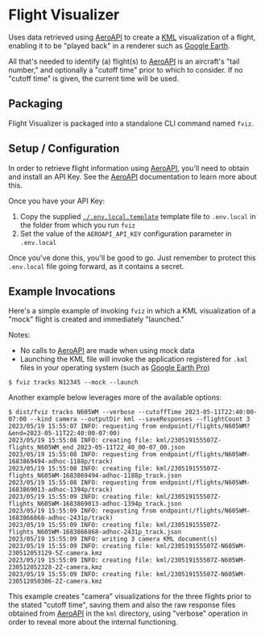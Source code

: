 # Flight Visualizer

Uses data retrieved using [AeroAPI] to create a [KML] visualization of a flight,
enabling it to be "played back" in a renderer such as [Google Earth].

All that's needed to identify (a) flight(s) to [AeroAPI] is an aircraft's "tail number," and optionally
a "cutoff time" prior to which to consider.  If no "cutoff time" is given, the current time will be used.

## Packaging

Flight Visualizer is packaged into a standalone CLI command named `fviz`.

## Setup / Configuration

In order to retrieve flight information using [AeroAPI], you'll need to obtain and install an
API Key.  See the [AeroAPI] documentation to learn more about this.

Once you have your API Key:
1. Copy the supplied [`./.env.local.template`](./.env.local.template) template file to `.env.local` in the folder from which you run `fviz`
2. Set the value of the `AEROAPI_API_KEY` configuration parameter in `.env.local`

Once you've done this, you'll be good to go.  Just remember to protect this `.env.local` file going
forward, as it contains a secret.

## Example Invocations

Here's a simple example of invoking `fviz` in which a KML visualization of a "mock" flight is created
and immediately "launched."  

Notes:

- No calls to [AeroAPI] are made when using mock data
- Launching the KML file will invoke the application registered for `.kml` files in your operating system
  (such as [Google Earth Pro](https://www.google.com/earth/versions/#earth-pro))

```shell
$ fviz tracks N12345 --mock --launch
```

Another example below leverages more of the available options:

```shell
$ dist/fviz tracks N605WM --verbose --cutoffTime 2023-05-11T22:40:00-07:00 --kind camera --outputDir kml --saveResponses --flightCount 3
2023/05/19 15:55:07 INFO: requesting from endpoint(/flights/N605WM?&end=2023-05-11T22:40:00-07:00)
2023/05/19 15:55:08 INFO: creating file: kml/230519155507Z-flights_N605WM_end_2023-05-11T22_40_00-07_00.json
2023/05/19 15:55:08 INFO: requesting from endpoint(/flights/N605WM-1683869494-adhoc-1188p/track)
2023/05/19 15:55:08 INFO: creating file: kml/230519155507Z-flights_N605WM-1683869494-adhoc-1188p_track.json
2023/05/19 15:55:08 INFO: requesting from endpoint(/flights/N605WM-1683869013-adhoc-1394p/track)
2023/05/19 15:55:09 INFO: creating file: kml/230519155507Z-flights_N605WM-1683869013-adhoc-1394p_track.json
2023/05/19 15:55:09 INFO: requesting from endpoint(/flights/N605WM-1683866868-adhoc-2431p/track)
2023/05/19 15:55:09 INFO: creating file: kml/230519155507Z-flights_N605WM-1683866868-adhoc-2431p_track.json
2023/05/19 15:55:09 INFO: writing 3 camera KML document(s)
2023/05/19 15:55:09 INFO: creating file: kml/230519155507Z-N605WM-230512053129-5Z-camera.kmz
2023/05/19 15:55:09 INFO: creating file: kml/230519155507Z-N605WM-230512052328-2Z-camera.kmz
2023/05/19 15:55:09 INFO: creating file: kml/230519155507Z-N605WM-230512050306-2Z-camera.kmz
```

This example creates "camera" visualizations for the three flights prior to the stated "cutoff time",
saving them and also the raw response files obtained from [AeroAPI] in the `kml` directory, using
"verbose" operation in order to reveal more about the internal functioning.

[AeroAPI]: https://flightaware.com/commercial/aeroapi
[KML]: https://developers.google.com/kml
[Google Earth]: https://earth.google.com